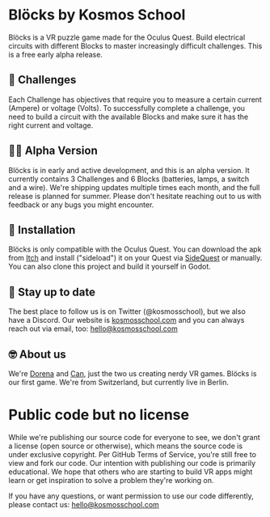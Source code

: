 # Blöcks by Kosmos School

Blöcks is a VR puzzle game made for the Oculus Quest. Build electrical circuits with different Blocks to master increasingly difficult challenges. This is a free early alpha release.

## 🍕 Challenges
Each Challenge has objectives that require you to measure a certain current (Ampere) or voltage (Volts). To successfully complete a challenge, you need to build a circuit with the available Blocks and make sure it has the right current and voltage.


## 👩‍💻 Alpha Version
Blöcks is in early and active development, and this is an alpha version. It currently contains 3 Challenges and 6 Blocks (batteries, lamps, a switch and a wire). We're shipping updates multiple times each month, and the full release is planned for summer. Please don't hesitate reaching out to us with feedback or any bugs you might encounter.


## 🎉 Installation
Blöcks is only compatible with the Oculus Quest. You can download the apk from [Itch](https://kosmosschool.itch.io/blocks) and install ("sideload") it on your Quest via [SideQuest](https://sidequestvr.com/) or manually. You can also clone this project and build it yourself in Godot.


## 💌 Stay up to date
The best place to follow us is on Twitter (@kosmosschool), but we also have a Discord. Our website is [kosmosschool.com](https://kosmosschool.com/) and you can always reach out via email, too: hello@kosmosschool.com


## 🤓 About us
We're [Dorena](https://twitter.com/dorenanagel) and [Can](https://twitter.com/canolcer), just the two us creating nerdy VR games. Blöcks is our first game. We're from Switzerland, but currently live in Berlin.

# Public code but no license

While we're publishing our source code for everyone to see, we don't grant a license (open source or otherwise), which means the source code is under exclusive copyright. Per GitHub Terms of Service, you're still free to view and fork our code.
Our intention with publishing our code is primarily educational. We hope that others who are starting to build VR apps might learn or get inspiration to solve a problem they're working on.

If you have any questions, or want permission to use our code differently, please contact us: hello@kosmosschool.com